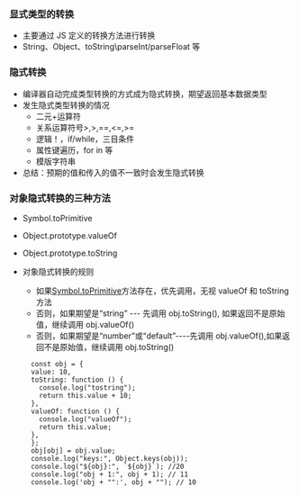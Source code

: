 ### 显式类型的转换

- 主要通过 JS 定义的转换方法进行转换
- String、Object、toString\parseInt/parseFloat 等

### 隐式转换

- 编译器自动完成类型转换的方式成为隐式转换，期望返回基本数据类型
- 发生隐式类型转换的情况
  - 二元+运算符
  - 关系运算符号>,>,==,<=,>=
  - 逻辑！，if/while，三目条件
  - 属性键遍历，for in 等
  - 模版字符串
- 总结：预期的值和传入的值不一致时会发生隐式转换

### 对象隐式转换的三种方法

- Symbol.toPrimitive
- Object.prototype.valueOf
- Object.prototype.toString
- 对象隐式转换的规则

  - 如果[Symbol.toPrimitive](hint)方法存在，优先调用，无视 valueOf 和 toString 方法
  - 否则，如果期望是“string” --- 先调用 obj.toString(), 如果返回不是原始值，继续调用 obj.valueOf()
  - 否则，如果期望是“number”或“default”----先调用 obj.valueOf(),如果返回不是原始值，继续调用 obj.toString()

  ```
    const obj = {
    value: 10,
    toString: function () {
      console.log("tostring");
      return this.value + 10;
    },
    valueOf: function () {
      console.log("valueOf");
      return this.value;
    },
    };
    obj[obj] = obj.value;
    console.log("keys:", Object.keys(obj));
    console.log("${obj}:", `${obj}`); //20
    console.log("obj + 1:", obj + 1); // 11
    console.log('obj + "":', obj + ""); // 10

  ```
